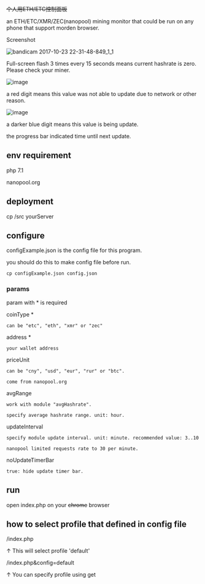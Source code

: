 <del>个人用ETH/ETC控制面板</del>

an ETH/ETC/XMR/ZEC(nanopool) mining monitor that could be run on any phone that support morden browser.

Screenshot

![bandicam 2017-10-23 22-31-48-849_1_1](https://user-images.githubusercontent.com/15797507/31895131-ed970f32-b842-11e7-9471-5b9936c77c40.gif)

Full-screen flash 3 times every 15 seconds means current hashrate is zero. Please check your miner.

![image](https://user-images.githubusercontent.com/15797507/31890671-838443dc-b836-11e7-97b1-976ad1a6d49d.png)

a red digit means this value was not able to update due to network or other reason.

![image](https://user-images.githubusercontent.com/15797507/31891000-a00b5396-b837-11e7-8ecc-b87061cbb381.png)

a darker blue digit means this value is being update.

the progress bar indicated time until next update.

## env requirement
php 7.1

nanopool.org

## deployment
cp /src yourServer

## configure
configExample.json is the config file for this program.

you should do this to make config file before run.

`cp configExample.json config.json`

### params
param with * is required

coinType     *

`can be "etc", "eth", "xmr" or "zec"`

address      *

`your wallet address`

priceUnit

`can be "cny", "usd", "eur", "rur" or "btc".`

`come from nanopool.org`

avgRange

`work with module "avgHashrate".`

`specify average hashrate range. unit: hour.`

updateInterval

`specify module update interval. unit: minute. recommended value: 3..10`

`nanopool limited requests rate to 30 per minute.`

noUpdateTimerBar

`true: hide update timer bar.`

## run
open index.php on your <del>chrome</del> browser

## how to select profile that defined in config file
/index.php

↑ This will select profile 'default'

/index.php&config=default

↑ You can specify profile using get
